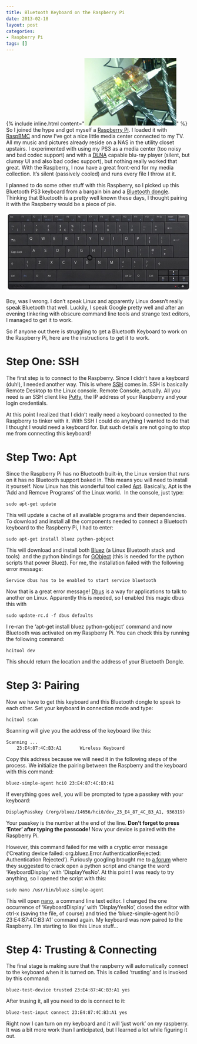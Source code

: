 ```yaml
---
title: Bluetooth Keyboard on the Raspberry Pi
date: 2013-02-18
layout: post
categories:
- Raspberry Pi
tags: []
---
```


{% include inline.html content="![Blurry Image of a Raspberry Pi](/assets/img/blog/BluetoothKeyboard_raspberry.jpg)" %}
So I joined the hype and got myself a [Raspberry Pi][1]. I loaded it with 
[RaspBMC][2] and now I’ve got a nice little media center connected to my TV. 
All my music and pictures already reside on a NAS in the utility closet 
upstairs. I experimented with using my PS3 as a media center (too noisy and 
bad codec support) and with a [DLNA][3] capable blu-ray player (silent, but 
clumsy UI and also bad codec support), but nothing really worked that great. 
With the Raspberry, I now have a great front-end for my media collection. It’s 
silent (passively cooled) and runs every file I throw at it.

[1]: https://www.raspberrypi.org/
[2]: https://www.raspbmc.com/
[3]: https://en.wikipedia.org/wiki/Digital_Living_Network_Alliance

I planned to do some other stuff with this Raspberry, so I picked up this 
Bluetooth PS3 keyboard from a bargain bin and a [Bluetooth dongle][4]. 
Thinking that Bluetooth is a pretty well known these days, I thought pairing 
it with the Raspberry would be a piece of pie.

[4]: https://www.trust.com/products/productsupport.aspx?artnr=17124

![Playstation 3 Keyboard](/assets/img/blog/BluetoothKeyboard_ps3.jpg)

Boy, was I wrong. I don’t speak Linux and apparently Linux doesn’t really 
speak Bluetooth that well. Luckily, I speak Google pretty well and after an 
evening tinkering with obscure command line tools and strange text editors, I 
managed to get it to work.

So if anyone out there is struggling to get a Bluetooth Keyboard to work on 
the Raspberry Pi, here are the instructions to get it to work.

<!--excerpt-->

# Step One: SSH

The first step is to connect to the Raspberry. Since I didn’t have a keyboard (duh!), I needed another way. This is where [SSH][5] comes in. SSH is basically Remote Desktop to the Linux console. Remote Console, actually. All you need is an SSH client like [Putty][6], the IP address of your Raspberry and your login credentials.

[5]: https://en.wikipedia.org/wiki/Secure_Shell
[6]: https://www.chiark.greenend.org.uk/~sgtatham/putty/

At this point I realized that I didn’t really need a keyboard connected to the Raspberry to tinker with it. With SSH I could do anything I wanted to do that I thought I would need a keyboard for. But such details are not going to stop me from connecting this keyboard!

# Step Two: Apt

Since the Raspberry Pi has no Bluetooth built-in, the Linux version that runs on it has no Bluetooth support baked in. This means you will need to install it yourself. Now Linux has this wonderful tool called [Apt][7]. Basically, Apt is the ‘Add and Remove Programs’ of the Linux world.  In the console, just type:

[7]: https://en.wikipedia.org/wiki/Advanced_Packaging_Tool
    
    sudo apt-get update

This will update a cache of all available programs and their dependencies. To download and install all the components needed to connect a Bluetooth keyboard to the Raspberry Pi, I had to enter:

    sudo apt-get install bluez python-gobject

This will download and install both [Bluez][8] (a Linux Bluetooth stack and tools)  and the python bindings for [GObject][9] (this is needed for the python scripts that power Bluez). For me, the installation failed with the following error message:

[8]: https://www.bluez.org/
[9]: https://en.wikipedia.org/wiki/GObject

    Service dbus has to be enabled to start service bluetooth

Now that is a great error message! [Dbus][10] is a way for applications to talk to another on Linux. Apparently this is needed, so I enabled this magic dbus this with

[10]: https://en.wikipedia.org/wiki/D-Bus

    sudo update-rc.d -f dbus defaults

I re-ran the ‘apt-get install bluez python-gobject’ command and now Bluetooth was activated on my Raspberry Pi. You can check this by running the following command:

    hcitool dev

This should return the location and the address of your Bluetooth Dongle.

# Step 3: Pairing

Now we have to get this keyboard and this Bluetooth dongle to speak to each other. Set your keyboard in connection mode and type:

    hcitool scan

Scanning will give you the address of the keyboard like this:

    Scanning ...
        23:E4:87:4C:B3:A1       Wireless Keyboard

Copy this address because we will need it in the following steps of the process. We initialize the pairing between the Raspberry and the keyboard with this command:

    bluez-simple-agent hci0 23:E4:87:4C:B3:A1

If everything goes well, you will be prompted to type a passkey with your keyboard:

    DisplayPasskey (/org/bluez/14656/hci0/dev_23_E4_87_4C_B3_A1, 936319)

Your passkey is the number at the end of the line. <strong>Don’t forget to press ‘Enter’ after typing the passcode!</strong> Now your device is paired with the Raspberry Pi.

However, this command failed for me with a cryptic error message (‘Creating device failed: org.bluez.Error.AuthenticationRejected: Authentication Rejected’). Furiously googling brought me to [a forum][11] where they suggested to crack open a python script and change the word ‘KeyboardDisplay’ with ‘DisplayYesNo’. At this point I was ready to try anything, so I opened the script with this:

[11]: https://forums.gentoo.org/viewtopic-p-7207162.html

    sudo nano /usr/bin/bluez-simple-agent

This will open [nano][12], a command line text editor. I changed the one occurrence of ‘KeyboardDisplay’ with ‘DisplayYesNo’, closed the editor with ctrl-x (saving the file, of course) and tried the ‘bluez-simple-agent hci0 23:E4:87:4C:B3:A1’ command again. My keyboard was now paired to the Raspberry. I’m starting to like this Linux stuff…

[12]: https://en.wikipedia.org/wiki/Nano_(text_editor)

# Step 4: Trusting & Connecting

The final stage is making sure that the raspberry will automatically connect to the keyboard when it is turned on. This is called ‘trusting’ and is invoked by this command:

    bluez-test-device trusted 23:E4:87:4C:B3:A1 yes

After trusing it, all you need to do is connect to it:

    bluez-test-input connect 23:E4:87:4C:B3:A1 yes

Right now I can turn on my keyboard and it will ‘just work’ on my raspberry. It was a bit more work than I anticipated, but I learned a lot while figuring it out.